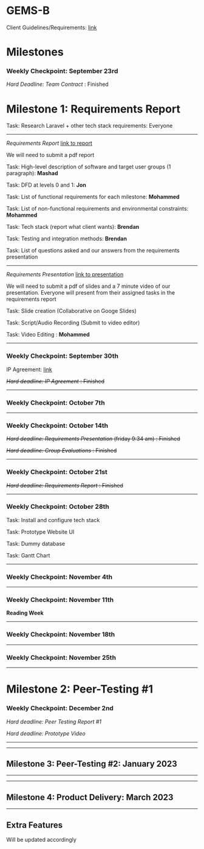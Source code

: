 # GEMS-B

Client Guidelines/Requirements: [link](https://docs.google.com/document/d/1QihJwHGf21KwdMD0RD1Cv3IDLi0mGxSd2uo_oKJF6tQ/edit)
# Milestones

### Weekly Checkpoint: September 23rd
*Hard Deadline: Team Contract* : Finished

# Milestone 1: Requirements Report

Task: Research Laravel + other tech stack requirements: Everyone

***
*Requirements Report* [link to report](https://docs.google.com/document/d/18-OEskgXC9tA3IkA8cFmNeUtcdtNlhOucZf2g1xv8pE/edit?usp=sharing)

We will need to submit a pdf report 

Task: High-level description of software and target user groups (1 paragraph): **Mashad**

Task: DFD at levels 0 and 1: **Jon**

Task: List of functional requirements for each milestone: **Mohammed**

Task: List of non-functional requirements and environmental constraints: **Mohammed**

Task: Tech stack (report what client wants): **Brendan**

Task: Testing and integration methods: **Brendan**

Task: List of questions asked and our answers from the requirements presentation
***
*Requirements Presentation* [link to presentation](https://docs.google.com/presentation/d/1Ea1mbo37PhhvyxXTCYh0MNJ2fWqKhebvkTHHoV0DTpE/edit?usp=sharing)

We will need to submit a pdf of slides and a 7 minute video of our presentation. Everyone will present from their assigned tasks in the requirements report

Task: Slide creation (Collaborative on Googe Slides)

Task: Script/Audio Recording (Submit to video editor)

Task: Video Editing : **Mohammed**
***


### Weekly Checkpoint: September 30th

IP Agreement: [link](https://docs.google.com/document/d/1r8ovwDyKNObXJOkx97MzuQUwNF7pO3qw4YOi225d4Fo/edit?usp=sharing)

~~*Hard deadline: IP Agreement* : Finished~~
***


### Weekly Checkpoint: October 7th
***


### Weekly Checkpoint: October 14th
~~*Hard deadline: Requirements Presentation* (friday 9:34 am) : Finished~~

~~*Hard deadline: Group Evaluations* : Finished~~
***


### Weekly Checkpoint: October 21st
~~*Hard deadline: Requirements Report* : Finished~~

***

### Weekly Checkpoint: October 28th
Task: Install and configure tech stack

Task: Prototype Website UI

Task: Dummy database

Task: Gantt Chart
***

### Weekly Checkpoint: November 4th

***

### Weekly Checkpoint: November 11th
**Reading Week**
***

### Weekly Checkpoint: November 18th

***

### Weekly Checkpoint: November 25th

***
# Milestone 2: Peer-Testing #1
### Weekly Checkpoint: December 2nd

*Hard deadline: Peer Testing Report #1*

*Hard deadline: Prototype Video*

***
***
## Milestone 3: Peer-Testing #2: January 2023

***
***
## Milestone 4: Product Delivery: March 2023

***
## Extra Features
Will be updated accordingly
